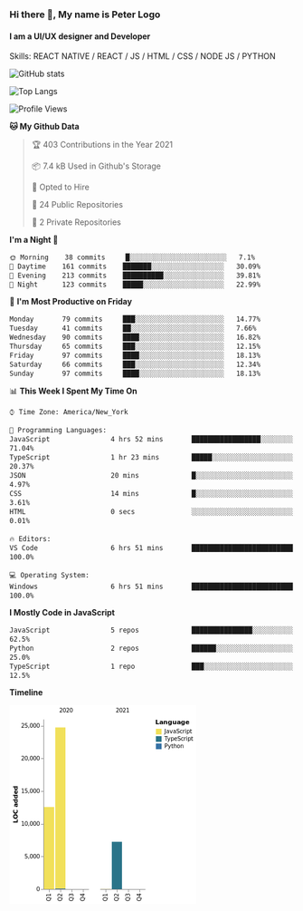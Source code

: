 ### Hi there 👋, My name is Peter Logo
#### I am a UI/UX designer and Developer
Skills: REACT NATIVE / REACT / JS / HTML / CSS / NODE JS / PYTHON

![GitHub stats](https://github-readme-stats.vercel.app/api?username=peterlogo&show_icons=true&count_private=true&theme=dark)

![Top Langs](https://github-readme-stats.vercel.app/api/top-langs/?username=peterlogo&theme=dark&layout=compact&langs_count=8)

<!--START_SECTION:waka-->
![Profile Views](http://img.shields.io/badge/Profile%20Views-0-blue)

**🐱 My Github Data** 

> 🏆 403 Contributions in the Year 2021
 > 
> 📦 7.4 kB Used in Github's Storage 
 > 
> 💼 Opted to Hire
 > 
> 📜 24 Public Repositories 
 > 
> 🔑 2 Private Repositories  
 > 
**I'm a Night 🦉** 

```text
🌞 Morning    38 commits     █░░░░░░░░░░░░░░░░░░░░░░░░   7.1% 
🌆 Daytime    161 commits    ███████░░░░░░░░░░░░░░░░░░   30.09% 
🌃 Evening    213 commits    ██████████░░░░░░░░░░░░░░░   39.81% 
🌙 Night      123 commits    █████░░░░░░░░░░░░░░░░░░░░   22.99%

```
📅 **I'm Most Productive on Friday** 

```text
Monday       79 commits     ███░░░░░░░░░░░░░░░░░░░░░░   14.77% 
Tuesday      41 commits     ██░░░░░░░░░░░░░░░░░░░░░░░   7.66% 
Wednesday    90 commits     ████░░░░░░░░░░░░░░░░░░░░░   16.82% 
Thursday     65 commits     ███░░░░░░░░░░░░░░░░░░░░░░   12.15% 
Friday       97 commits     ████░░░░░░░░░░░░░░░░░░░░░   18.13% 
Saturday     66 commits     ███░░░░░░░░░░░░░░░░░░░░░░   12.34% 
Sunday       97 commits     ████░░░░░░░░░░░░░░░░░░░░░   18.13%

```


📊 **This Week I Spent My Time On** 

```text
⌚︎ Time Zone: America/New_York

💬 Programming Languages: 
JavaScript               4 hrs 52 mins       █████████████████░░░░░░░░   71.04% 
TypeScript               1 hr 23 mins        █████░░░░░░░░░░░░░░░░░░░░   20.37% 
JSON                     20 mins             █░░░░░░░░░░░░░░░░░░░░░░░░   4.97% 
CSS                      14 mins             █░░░░░░░░░░░░░░░░░░░░░░░░   3.61% 
HTML                     0 secs              ░░░░░░░░░░░░░░░░░░░░░░░░░   0.01%

🔥 Editors: 
VS Code                  6 hrs 51 mins       █████████████████████████   100.0%

💻 Operating System: 
Windows                  6 hrs 51 mins       █████████████████████████   100.0%

```

**I Mostly Code in JavaScript** 

```text
JavaScript               5 repos             ███████████████░░░░░░░░░░   62.5% 
Python                   2 repos             ██████░░░░░░░░░░░░░░░░░░░   25.0% 
TypeScript               1 repo              ███░░░░░░░░░░░░░░░░░░░░░░   12.5%

```


**Timeline**

![Chart not found](https://raw.githubusercontent.com/peterlogo/peterlogo/main/charts/bar_graph.png) 


<!--END_SECTION:waka-->


